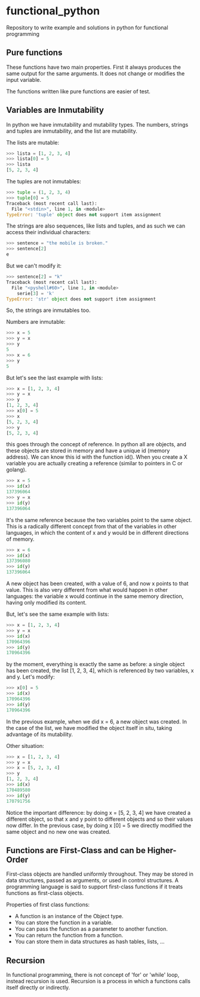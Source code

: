 # functional_python

Repository to write example and solutions in python for functional programming

## Pure functions

These functions have two main properties. First it always produces the same output for the same arguments. It does not change or modifies the input variable.

The functions written like pure functions are easier of test.

## Variables are Inmutability

In python we have inmutability and mutability types.
The numbers, strings and tuples are inmutability, and the list are mutability.

The lists are mutable:

```python
>>> lista = [1, 2, 3, 4]
>>> lista[0] = 5
>>> lista
[5, 2, 3, 4]
```

The tuples are not inmutables:

```python
>>> tuple = (1, 2, 3, 4)
>>> tuple[0] = 5
Traceback (most recent call last):
  File "<stdin>", line 1, in <module>
TypeError: 'tuple' object does not support item assignment
```

The strings are also sequences, like lists and tuples, and as such we can access their individual characters:

```python
>>> sentence = "the mobile is broken."
>>> sentence[2]
e
```

But we can't modify it:

```python
>>> sentence[2] = "k"
Traceback (most recent call last):
  File "<pyshell#60>", line 1, in <module>
    serie[3] = 'k'
TypeError: 'str' object does not support item assignment
```

So, the strings are inmutables too.

Numbers are inmutable:

```python
>>> x = 5
>>> y = x
>>> y
5
>>> x = 6
>>> y
5
```

But let's see the last example with lists:

```python
>>> x = [1, 2, 3, 4]
>>> y = x
>>> y
[1, 2, 3, 4]
>>> x[0] = 5
>>> x
[5, 2, 3, 4]
>>> y
[5, 2, 3, 4]
```

this goes through the concept of reference. In python all are objects, and these objects are stored in memory and have a unique id (memory address). We can know this id with the function id(). When you create a X variable you are actually creating a reference (similar to pointers in C or golang).

``` python
>>> x = 5
>>> id(x)
137396064
>>> y = x
>>> id(y)
137396064
```

It's the same reference because the two variables point to the same object. This is a radically different concept from that of the variables in other languages, in which the content of x and y would be in different directions of memory.

``` python
>>> x = 6
>>> id(x)
137396080
>>> id(y)
137396064
```

A new object has been created, with a value of 6, and now x points to that value. This is also very different from what would happen in other languages: the variable x would continue in the same memory direction, having only modified its content.

But, let's see the same example with lists:

```python
>>> x = [1, 2, 3, 4]
>>> y = x
>>> id(x)
170964396
>>> id(y)
170964396
```

by the moment, everything is exactly the same as before: a single object has been created, the list [1, 2, 3, 4], which is referenced by two variables, x and y. Let's modify:

```python
>>> x[0] = 5
>>> id(x)
170964396
>>> id(y)
170964396
```

In the previous example, when we did x = 6, a new object was created. In the case of the list, we have modified the object itself in situ, taking advantage of its mutability. 

Other situation:

``` python
>>> x = [1, 2, 3, 4]
>>> y = x
>>> x = [5, 2, 3, 4]
>>> y
[1, 2, 3, 4]
>>> id(x)
170489580
>>> id(y)
170791756
```

Notice the important difference: by doing x = [5, 2, 3, 4] we have created a different object, so that x and y point to different objects and so their values now differ. In the previous case, by doing x [0] = 5 we directly modified the same object and no new one was created.

## Functions are First-Class and can be Higher-Order

First-class objects are handled uniformly throughout. They may be stored in data structures, passed as arguments, or used in control structures. A programming language is said to support first-class functions if it treats functions as first-class objects. 

Properties of first class functions:

- A function is an instance of the Object type.
- You can store the function in a variable.
- You can pass the function as a parameter to another function.
- You can return the function from a function.
- You can store them in data structures as hash tables, lists, ...

## Recursion

In functional programming, there is not concept of 'for' or 'while' loop, instead recursion is used. Recursion is a process in which a functions calls itself directly or indirectly.
